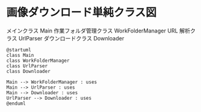 # 画像ダウンロード単純クラス図

メインクラス Main
作業フォルダ管理クラス WorkFolderManager
URL 解析クラス UrlParser
ダウンロードクラス Downloader

```plantuml
@startuml
class Main
class WorkFolderManager
class UrlParser
class Downloader

Main --> WorkFolderManager : uses
Main --> UrlParser : uses
Main --> Downloader : uses
UrlParser --> Downloader : uses
@enduml
```
